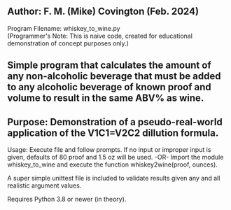 ## Author: F. M. (Mike) Covington  (Feb. 2024)
Program Filename: whiskey_to_wine.py  
(Programmer's Note:  This is naive code, created for educational demonstration of concept purposes only.)

## Simple program that calculates the amount of any non-alcoholic beverage that must be added to any alcoholic beverage of known proof and volume to result in the same ABV% as wine.

## Purpose: Demonstration of a pseudo-real-world application of the V1C1=V2C2 dillution formula.

Usage:  Execute file and follow prompts.  If no input or improper input is given, defaults of 80 proof and 1.5 oz will be used.
  -OR-  Import the module whiskey_to_wine and execute the function whiskey2wine(proof, ounces).

A super simple unittest file is included to validate results given any and all realistic argument values.

Requires Python 3.8 or newer (in theory).
